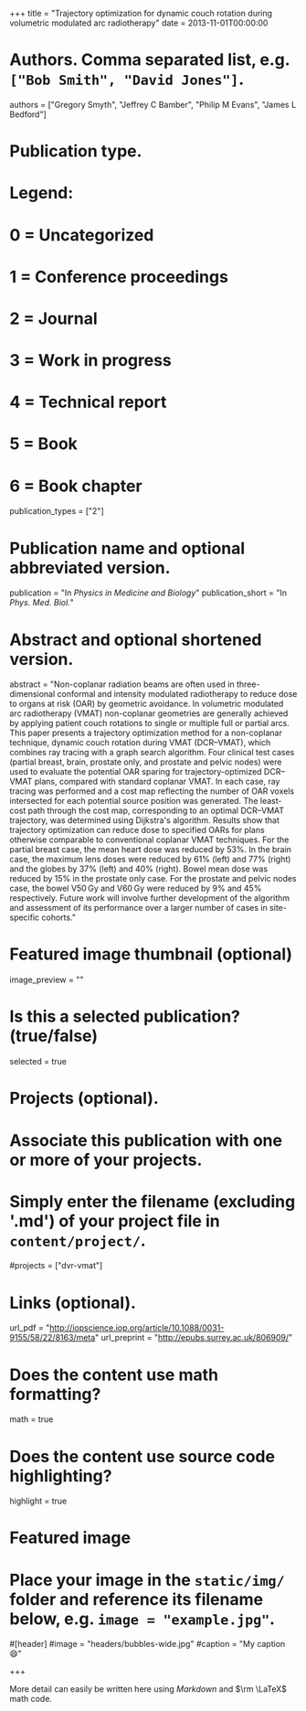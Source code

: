 +++
title = "Trajectory optimization for dynamic couch rotation during volumetric modulated arc radiotherapy"
date = 2013-11-01T00:00:00

# Authors. Comma separated list, e.g. `["Bob Smith", "David Jones"]`.
authors = ["Gregory Smyth", "Jeffrey C Bamber", "Philip M Evans", "James L Bedford"]

# Publication type.
# Legend:
# 0 = Uncategorized
# 1 = Conference proceedings
# 2 = Journal
# 3 = Work in progress
# 4 = Technical report
# 5 = Book
# 6 = Book chapter
publication_types = ["2"]

# Publication name and optional abbreviated version.
publication = "In *Physics in Medicine and Biology*"
publication_short = "In *Phys. Med. Biol.*"

# Abstract and optional shortened version.
abstract = "Non-coplanar radiation beams are often used in three-dimensional conformal and intensity modulated radiotherapy to reduce dose to organs at risk (OAR) by geometric avoidance. In volumetric modulated arc radiotherapy (VMAT) non-coplanar geometries are generally achieved by applying patient couch rotations to single or multiple full or partial arcs. This paper presents a trajectory optimization method for a non-coplanar technique, dynamic couch rotation during VMAT (DCR–VMAT), which combines ray tracing with a graph search algorithm. Four clinical test cases (partial breast, brain, prostate only, and prostate and pelvic nodes) were used to evaluate the potential OAR sparing for trajectory-optimized DCR–VMAT plans, compared with standard coplanar VMAT. In each case, ray tracing was performed and a cost map reflecting the number of OAR voxels intersected for each potential source position was generated. The least-cost path through the cost map, corresponding to an optimal DCR–VMAT trajectory, was determined using Dijkstra's algorithm. Results show that trajectory optimization can reduce dose to specified OARs for plans otherwise comparable to conventional coplanar VMAT techniques. For the partial breast case, the mean heart dose was reduced by 53%. In the brain case, the maximum lens doses were reduced by 61% (left) and 77% (right) and the globes by 37% (left) and 40% (right). Bowel mean dose was reduced by 15% in the prostate only case. For the prostate and pelvic nodes case, the bowel V50 Gy and V60 Gy were reduced by 9% and 45% respectively. Future work will involve further development of the algorithm and assessment of its performance over a larger number of cases in site-specific cohorts."

# Featured image thumbnail (optional)
image_preview = ""

# Is this a selected publication? (true/false)
selected = true

# Projects (optional).
#   Associate this publication with one or more of your projects.
#   Simply enter the filename (excluding '.md') of your project file in `content/project/`.
#projects = ["dvr-vmat"]

# Links (optional).
url_pdf = "http://iopscience.iop.org/article/10.1088/0031-9155/58/22/8163/meta"
url_preprint = "http://epubs.surrey.ac.uk/806909/"


# Does the content use math formatting?
math = true

# Does the content use source code highlighting?
highlight = true

# Featured image
# Place your image in the `static/img/` folder and reference its filename below, e.g. `image = "example.jpg"`.
#[header]
#image = "headers/bubbles-wide.jpg"
#caption = "My caption :smile:"

+++

More detail can easily be written here using *Markdown* and $\rm \LaTeX$ math code.
